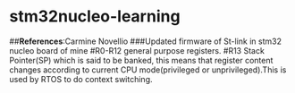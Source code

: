 # stm32nucleo-learning
##**References**:Carmine Novellio
###Updated firmware of St-link in stm32 nucleo board of mine
#R0-R12 general purpose registers.
#R13 Stack Pointer(SP) which is said to be banked, this means that register content changes according to current CPU mode(privileged or unprivileged).This is used by RTOS to do context switching.
